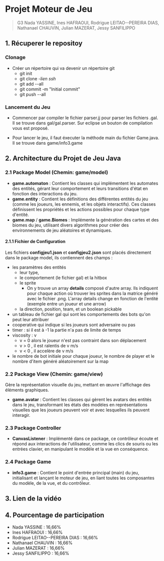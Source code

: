 # Projet Moteur de Jeu
> G3
>Nada YASSINE, Ines HAFRAOUI, Rodrigue LEITAO--PEREIRA DIAS, Nathanael CHAUVIN, Julian MAZERAT, Jessy SANFILIPPO

## 1. Récuperer le repositoy
### Clonage 

- Créer un répertoire qui va devenir un répertoire git 
    - git init 
    - git clone -*lien ssh*
    - git add --all
    - git commit -m "Initial commit"
    - git push --all

### Lancement du Jeu

- Commencer par compiler le fichier parser.jj pour parser les fichiers .gal. 
Il se trouve dans gal/gal.parser. Sur eclipse un bouton de compilation vous est proposé. 

- Pour lancer le jeu, il faut éxecuter la méthode main du fichier Game.java. 
Il se trouve dans game/info3.game

## 2.  Architecture du Projet de Jeu Java
### 2.1 Package Model (Chemin: game/model)

- **game.automaton** : Contient les classes qui implémentent les automates des entités, gérant leur comportement et leurs transitions d'état en fonction des interactions du jeu.
- **game.entity** : Contient les définitions des différentes entités du jeu (comme les joueurs, les ennemis, et les objets interactifs). Ces classes définissent les propriétés et les actions possibles pour chaque type d'entité.
- **game.map** / **game.Biomes** : Implémente la génération des cartes et des biomes du jeu, utilisant divers algorithmes pour créer des environnements de jeu aléatoires et dynamiques.

#### 2.1.1 Fichier de Configuration 
Les fichiers **configjeu1.json** et **configjeu2.json** sont placés directement dans le package model, ils contiennent des champs : 
- les paramètres des entités
    - leur type, 
    - le comportement (le fichier gal) et la hitbox
    - le sprite
        -  On y trouve un array **details** composé d'autre array. Ils indiquent pour chaque action où trouver les sprites dans la matrice généré avec le fichier .png. L'array details change en fonction de l'entité (exemple entre un joueur et une arrow)
    - la direction, position, team, et un boolean pickable
- un tableau de fichier gal qui sont les comportements des bots qu'on peut leur attribuer
- cooperative qui indique si les joueurs sont adversaire ou pas
- timer : si il est à -1 la partie n'a pas de limite de temps 
- viscosity : v 
    - v = 0 alors le joueur n'est pas contraint dans son déplacement
    - v > 0 , il est ralentis de v m/s 
    - v < 0 , il accelère de v m/s
- le nombre de bot initiale pour chaque joueur, le nombre de player et le nombre d'item généré aléatoirement sur la map

### 2.2 Package View (Chemin: game/view)
Gère la représentation visuelle du jeu, mettant en œuvre l'affichage des éléments graphiques.

- **game.avatar** : Contient les classes qui gèrent les avatars des entités dans le jeu, transformant les états des modèles en représentations visuelles que les joueurs peuvent voir et avec lesquelles ils peuvent interagir.

### 2.3 Package Controller 
- **CanvasListener** : Implémenté dans ce package, ce contrôleur écoute et répond aux interactions de l'utilisateur, comme les clics de souris ou les entrées clavier, en manipulant le modèle et la vue en conséquence.

### 2.4 Package Game
- **info3.game** : Contient le point d'entrée principal (main) du jeu, initialisant et lançant le moteur de jeu, en liant toutes les composantes du modèle, de la vue, et du contrôleur.

## 3. Lien de la vidéo 
## 4. Pourcentage de participation
- Nada YASSINE : 16,66%
- Ines HAFRAOUI : 16,66%
- Rodrigue LEITAO--PEREIRA DIAS : 16,66%
- Nathanael CHAUVIN : 16,66%
- Julian MAZERAT : 16,66%
- Jessy SANFILIPPO : 16,66%
